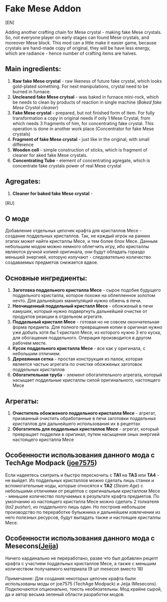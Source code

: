 # Fake Mese Addon
[EN]

Adding another crafting chain for Mese crystal - making fake Mese crystals. So, not everyone player on early stages can found Mese crystals, and moreover Mese block. This mod can a little make it easier game, because crystals are hand-made copy of original, they will be have less energy, which are radiance - hence number of crafting items are halves.

## Main ingredients:
1) __Raw fake Mese crystal__ - raw likeness of future fake crystal, which looks gold-plated something. For next manipulations, crystal need to be burned in furnace.
2) __Uncleaned fake Mese crytsal__ - was baked in furnace mini-rock, which be needs to clean by products of reaction in single machine (_Baked fake Mese Crystal cleaner_)
3) __Fake Mese crystal__ - prepared, but not finished form of item. For fully transformation a copy in original needs if only 1 Mese Crystal, from which needs 3 fragments of him, for concentrating fake crystal. This operation is done in another work place (Concentrator for fake Mese crystals)
4) __Fragment of fake Mese crystal__ - just like in the original, with small difference
5) __Wooden cell__ - simple construction of sticks, which is fragment of cleaner for aked fake Mese crystals.
6) __Concentrating Tube__ - element of concentrating agregate, which is concentrate fake crystals power of real Mese crystal

## Agregates:
1) __Cleaner for baked fake Mese crystal__ - 

[RU] 

## О моде

Добавление отдельных цепочек крафта для кристаллов Месе - создание поддельных кристаллов. Так, не каждый игрок на ранних этапах может найти кристаллы Месе, и тем более блок Месе. Данным небольшим модом можно немного облегчить игру, ибо кристаллы являются ручной копией оригинала, они будут обладать гораздо меньшей энергией, которую излучают - следовательно количество создаваемых предметов снижается вдвое.

## Основные ингредиенты:
1) __Заготовка поддельного кристалла Месе__ - сырое подобие будущего поддельного кристалла, которое похоже на облепленное золотом нечто. Для дальнейших манипуляций нужно обжечь в печи.
2) __Неочищенный поддельный кристалл Месе__ - обожженый в печи камушек, который нужно подвергнуть дальнейшей очистке от продуктов реакции в отдельном агрегате.
3) __Поддельный кристалл Месе__ - готовая но не совсем окончательная форма предмета. Для полного превращения копии в оригинал нужно уже добыть хотя бы 1 кристалл Месе, из которого нужно 3 его куска, для обогащения поддельного. Операция производится в другом рабочем месте.
4) __Кусок поддельного кристалла Месе__ - все как у оригинала, с небольшим отличием.
5) __Деревянная сетка__ - простая конструкция из палок, которая является частью агрегата по очистке обожженых заготовок поддельных кристаллов
6) __Обогатительная труба__ - элемент обогатительного агрегата, который насыщает поддельные кристаллы силой оригинального, настоящего Месе

## Агрегаты:
1) __Очиститель обожженого поддельного кристалла Месе__ - агрегат, призванный очистить обработанные в печи заготовки поддельных кристаллов для дальнейшего использования их в рецептах
2) __Обогатитель для поддельных кристаллов Месе__ - агрегат, который превращает подделки в оригинал, путем насыщения оных энергией настоящего кристалла Месе

## Особенности использования данного мода с TechAge Modpack ([joe7575](https://github.com/joe7575/techage/))

Если надеетесь схитрить и быстро перескочить с __TA1__ на __TA3__ или __ТА4__ - не выйдет. Из поддельных кристаллов можно сделать лишь станки и вспомогательные ноды, которые относятся к __TA2__ (_Steam Agе_) с небольшими отличиями от рецептов с оригинальным кристаллом Месе - меньшее количество получаемых в результате крафта предметов. По умолчанию из настоящего кристалла Месе можно сделать 2 толкателя (_ta2 pusher_), из поддельного лишь один. Но построив небольшое производство по переработке булыжника и дальнейшем извлечении из него полезных ресурсов, будут выпадать также и настоящие кристаллы Месе.

## Особенности использования данного мода с Mesecons([Jeija](https://github.com/minetest-mods/mesecons))

Ничего кардинально не переработано, разве что был добавлен рецепт крафта с участием поддельных кристаллов Месе, а также с меньшим количеством получаемого материала (9 шт mesecon вместо 18)


Примечание: Для создания некоторых цепочек крафта были использованы моды от joe7575 (TechAge Modpack) и Jeija (Mesecons). Подключаются опционально, тоесть необязательны. Мод крайне сырой, да и автор весьма зеленый области разработки модов. 
   
